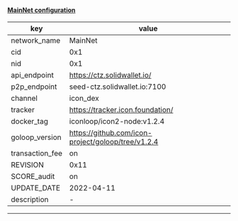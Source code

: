 #### [MainNet configuration](https://networkinfo.solidwallet.io/node_info/MainNet/default_configure.yml)
|key|value|
|---|---|
|network_name|MainNet|
|cid|0x1|
|nid|0x1|
|api_endpoint|https://ctz.solidwallet.io/|
|p2p_endpoint|seed-ctz.solidwallet.io:7100|
|channel|icon_dex|
|tracker|https://tracker.icon.foundation/|
|docker_tag|iconloop/icon2-node:v1.2.4|
|goloop_version|https://github.com/icon-project/goloop/tree/v1.2.4|
|transaction_fee|on|
|REVISION|0x11|
|SCORE_audit|on|
|UPDATE_DATE|2022-04-11|
|description|-|
---
